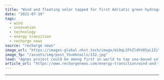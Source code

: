 ```yaml
---
title: "Wind and floating solar tapped for first Adriatic green hydrogen hub on oil & gas platforms"
date: "2021-07-19"
tags: 
  - wind
  - innovation
  - technology
  - energy transition
  - recharge news
source: "recharge news"
image_url: "https://images-global.nhst.tech/image/Ui9qL2FhZldhV05yL1ZiYTBGeVF4aEZqenpZalNOdnY0U2VKL0RFamdIbz0=/nhst/binary/695924e48dcb65885228b2000e0128e3"
image_fp: "/assets/img/post_thumbnails/152.jpg"
lead: "Agnes project could be among first in world to tap sea-based solar for renewable H2 as contracting giant Saipem accelerates transition plans"
article_url: "https://www.rechargenews.com/energy-transition/wind-and-floating-solar-tapped-for-first-adriatic-green-hydrogen-hub-on-oil-gas-platforms/2-1-1041878"
---
```


---

